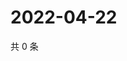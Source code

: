 # 2022-04-22

共 0 条

<!-- BEGIN WEIBO -->
<!-- 最后更新时间 Fri Apr 22 2022 07:12:59 GMT+0800 (China Standard Time) -->

<!-- END WEIBO -->

